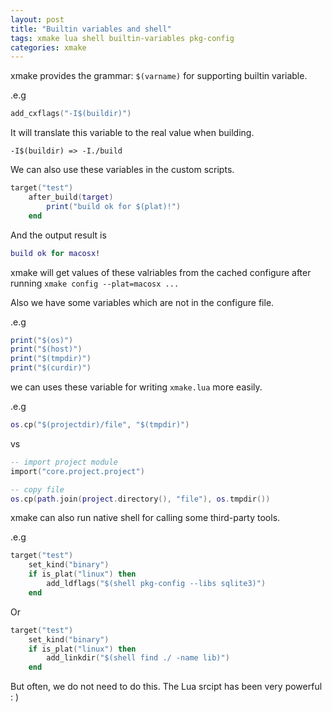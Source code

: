 ```yaml
---
layout: post
title: "Builtin variables and shell"
tags: xmake lua shell builtin-variables pkg-config
categories: xmake
---
```



xmake provides the grammar: `$(varname)` for supporting builtin variable.

.e.g

```lua
add_cxflags("-I$(buildir)")
```

It will translate this variable to the real value when building.

```
-I$(buildir) => -I./build
```

We can also use these variables in the custom scripts.

```lua
target("test")
    after_build(target)
        print("build ok for $(plat)!")
    end
```

And the output result is

```lua
build ok for macosx!
```

xmake will get values of these valriables from the cached configure after running `xmake config --plat=macosx ...` 

Also we have some variables which are not in the configure file.

.e.g

```lua
print("$(os)")
print("$(host)")
print("$(tmpdir)")
print("$(curdir)")
```

we can uses these variable for writing `xmake.lua` more easily.

.e.g

```lua
os.cp("$(projectdir)/file", "$(tmpdir)")
```

vs 

```lua
-- import project module
import("core.project.project")

-- copy file
os.cp(path.join(project.directory(), "file"), os.tmpdir())
```

xmake can also run native shell for calling some third-party tools.

.e.g 

```lua
target("test")
    set_kind("binary")
    if is_plat("linux") then
        add_ldflags("$(shell pkg-config --libs sqlite3)")
    end
```

Or

```lua
target("test")
    set_kind("binary")
    if is_plat("linux") then
        add_linkdir("$(shell find ./ -name lib)")
    end
```

But often, we do not need to do this. The Lua srcipt has been very powerful : )


